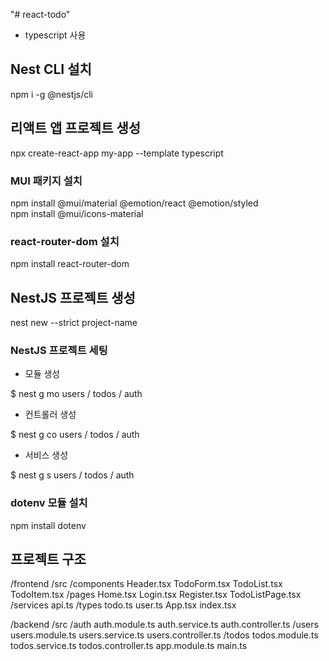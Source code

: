 "# react-todo"
  - typescript 사용

## Nest CLI 설치
npm i -g @nestjs/cli

## 리액트 앱 프로젝트 생성
npx create-react-app my-app --template typescript

### MUI 패키지 설치
npm install @mui/material @emotion/react @emotion/styled \
npm install @mui/icons-material

### react-router-dom 설치
npm install react-router-dom

## NestJS 프로젝트 생성
nest new --strict project-name

### NestJS 프로젝트 세팅

  - 모듈 생성

  $ nest g mo users / todos / auth

  - 컨트롤러 생성

  $ nest g co users / todos / auth

  - 서비스 생성

  $ nest g s users / todos / auth

### dotenv 모듈 설치
npm install dotenv

## 프로젝트 구조
/frontend
  /src
    /components
      Header.tsx
      TodoForm.tsx
      TodoList.tsx
      TodoItem.tsx
    /pages
      Home.tsx
      Login.tsx
      Register.tsx
      TodoListPage.tsx
    /services
      api.ts
    /types
      todo.ts
      user.ts
    App.tsx
    index.tsx

/backend
  /src
    /auth
      auth.module.ts
      auth.service.ts
      auth.controller.ts
    /users
      users.module.ts
      users.service.ts
      users.controller.ts
    /todos
      todos.module.ts
      todos.service.ts
      todos.controller.ts
    app.module.ts
    main.ts
